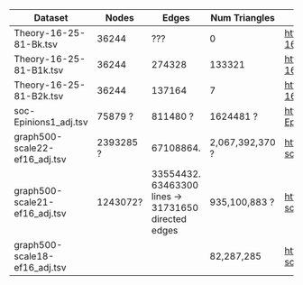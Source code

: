 | Dataset | Nodes | Edges | Num Triangles | Source |
|-|-|-|-|-|
| Theory-16-25-81-Bk.tsv | 36244 | ??? |  0 | https://graphchallenge.s3.amazonaws.com/synthetic/gc3/Theory-16-25-81-Bk.tsv 
Theory-16-25-81-B1k.tsv | 36244 | 274328 | 133321 | https://graphchallenge.s3.amazonaws.com/synthetic/gc3/Theory-16-25-81-B1k.tsv
Theory-16-25-81-B2k.tsv | 36244 | 137164 | 7 | https://graphchallenge.s3.amazonaws.com/synthetic/gc3/Theory-16-25-81-B2k.tsv
soc-Epinions1_adj.tsv | 75879 ? | 811480 ? | 1624481 ? | https://graphchallenge.s3.amazonaws.com/snap/soc-Epinions1/soc-Epinions1_adj.tsv
graph500-scale22-ef16_adj.tsv | 2393285 ? | 67108864.  | 2,067,392,370 ? | https://graphchallenge.s3.amazonaws.com/synthetic/graph500-scale22-ef16/graph500-scale22-ef16_adj.tsv.gz
graph500-scale21-ef16_adj.tsv | 1243072? | 33554432. 63463300 lines -> 31731650 directed edges | 935,100,883 ? | https://graphchallenge.s3.amazonaws.com/synthetic/graph500-scale21-ef16/graph500-scale21-ef16_adj.tsv.gz
graph500-scale18-ef16_adj.tsv | | | 82,287,285 | https://graphchallenge.s3.amazonaws.com/synthetic/graph500-scale21-ef16/graph500-scale18-ef16_adj.tsv.gz
